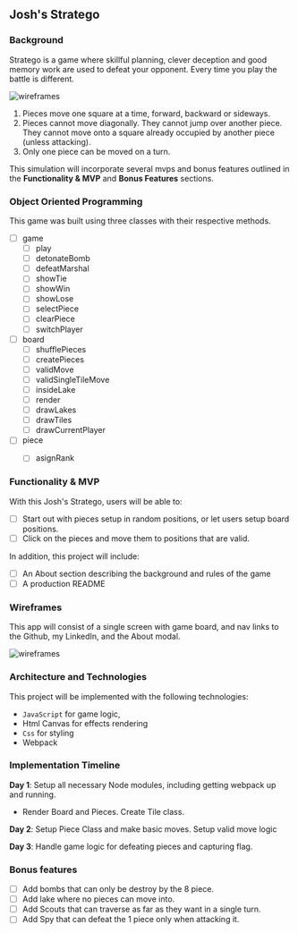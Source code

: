 
## Josh's Stratego 

### Background

Stratego is a game where skillful planning, clever deception and good memory work are used to defeat your opponent. Every time you play the battle is different. 

![wireframes](https://github.com/jprpich/stratego/blob/master/initial.png)

1) Pieces move one square at a time, forward, backward or sideways.
2) Pieces cannot move diagonally. They cannot jump over another piece. They cannot move onto a square already occupied by another piece (unless attacking).
3) Only one piece can be moved on a turn.

This simulation will incorporate several mvps and bonus features outlined in the **Functionality & MVP** and **Bonus Features** sections.  


### Object Oriented Programming 

This game was built using three classes with their respective methods. 
- [ ] game
  - [ ] play
  - [ ] detonateBomb
  - [ ] defeatMarshal
  - [ ] showTie
  - [ ] showWin 
  - [ ] showLose
  - [ ] selectPiece
  - [ ] clearPiece
  - [ ] switchPlayer
- [ ] board
  - [ ] shufflePieces
  - [ ] createPieces
  - [ ] validMove
  - [ ] validSingleTileMove
  - [ ] insideLake
  - [ ] render
  - [ ] drawLakes
  - [ ] drawTiles
  - [ ] drawCurrentPlayer
- [ ] piece 
  - [ ] asignRank


### Functionality & MVP  

With this Josh's Stratego, users will be able to:

- [ ] Start out with pieces setup in random positions, or let users setup board positions.
- [ ] Click on the pieces and move them to positions that are valid. 

In addition, this project will include:

- [ ] An About section describing the background and rules of the game
- [ ] A production README

### Wireframes

This app will consist of a single screen with game board, and nav links to the Github, my LinkedIn,
and the About modal.

![wireframes](https://github.com/jprpich/stratego/blob/master/stratego.png)

### Architecture and Technologies


This project will be implemented with the following technologies:

- `JavaScript` for game logic,
- Html Canvas for effects rendering
- `Css` for styling
- Webpack


### Implementation Timeline

**Day 1**: Setup all necessary Node modules, including getting webpack up and running.

- Render Board and Pieces. Create Tile class. 

**Day 2**: Setup Piece Class and make basic moves. Setup valid move logic

**Day 3**: Handle game logic for defeating pieces and capturing flag.


### Bonus features

- [ ] Add bombs that can only be destroy by the 8 piece.
- [ ] Add lake where no pieces can move into. 
- [ ] Add Scouts that can traverse as far as they want in a single turn. 
- [ ] Add Spy that can defeat the 1 piece only when attacking it. 